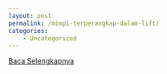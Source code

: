 ```yaml
---
layout: post
permalink: /mimpi-terperangkap-dalam-lift/
categories:
    - Uncategorized
---
```


[Baca Selengkapnya](/08)